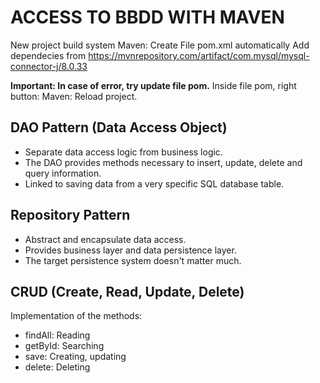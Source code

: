 # ACCESS TO BBDD WITH MAVEN

New project build system Maven: 
 Create File pom.xml automatically
 Add dependecies from https://mvnrepository.com/artifact/com.mysql/mysql-connector-j/8.0.33

**Important: In case of error, try update file pom.**
Inside file pom, right button: Maven: Reload project.

## DAO Pattern (Data Access Object)
- Separate data access logic from business logic.
- The DAO provides methods necessary to insert, update, delete and query information.
- Linked to saving data from a very specific SQL database table.

## Repository Pattern
 - Abstract and encapsulate data access.
 - Provides business layer and data persistence layer.
 - The target persistence system doesn't matter much.

## CRUD (Create, Read, Update, Delete)
Implementation of the methods:
- findAll: Reading
- getById: Searching
- save: Creating, updating
- delete: Deleting

